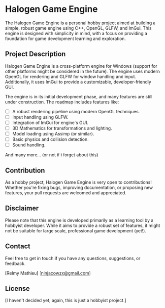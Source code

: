 # Halogen Game Engine 

The Halogen Game Engine is a personal hobby project aimed at building a simple, robust game engine using C++, OpenGL, GLFW, and ImGui. This engine is designed with simplicity in mind, with a focus on providing a foundation for game development learning and exploration.

## Project Description

Halogen Game Engine is a cross-platform engine for Windows (support for other platforms might be considered in the future). The engine uses modern OpenGL for rendering and GLFW for window handling and input. Additionally, it uses ImGui to provide a customizable, developer-friendly GUI.

The engine is in its initial development phase, and many features are still under construction. The roadmap includes features like:

- [ ] A robust rendering pipeline using modern OpenGL techniques.
- [ ] Input handling using GLFW.
- [ ] Integration of ImGui for engine's GUI.
- [ ] 3D Mathematics for transformations and lighting.
- [ ] Model loading using Assimp (or similar).
- [ ] Basic physics and collision detection.
- [ ] Sound handling.

And many more...
(or not if i forget about this)

## Contribution

As a hobby project, Halogen Game Engine is very open to contributions! Whether you're fixing bugs, improving documentation, or proposing new features, your pull requests are welcomed and appreciated.

## Disclaimer

Please note that this engine is developed primarily as a learning tool by a hobbyist developer. While it aims to provide a robust set of features, it might not be suitable for large scale, professional game development (yet!).

## Contact

Feel free to get in touch if you have any questions, suggestions, or feedback. 

[Relmy Mathieu]
[ninjacowzx@gmail.com]

## License

[I haven't decided yet, again, this is just a hobbyist project.]
